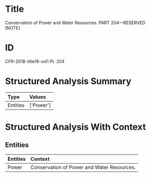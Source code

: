 # Title

 Conservation of Power and Water Resources. PART 204—RESERVED [NOTE]


# ID

 CFR-2018-title18-vol1.Pt. 204


# Structured Analysis Summary

| Type     | Values    |
|:---------|:----------|
| Entities | ['Power'] |


# Structured Analysis With Context

 


## Entities

| Entities   | Context                                      |
|:-----------|:---------------------------------------------|
| Power      | Conservation of  Power  and Water Resources. |


